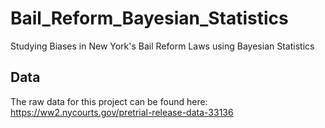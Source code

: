 # Bail_Reform_Bayesian_Statistics
Studying Biases in New York's Bail Reform Laws using Bayesian Statistics

## Data
The raw data for this project can be found here: https://ww2.nycourts.gov/pretrial-release-data-33136
